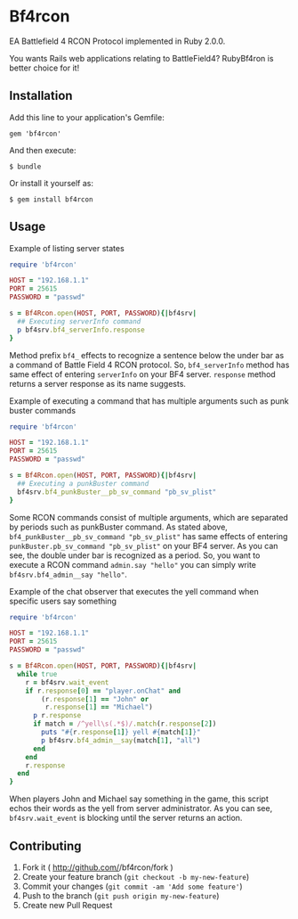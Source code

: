 # Bf4rcon

EA Battlefield 4 RCON Protocol implemented in Ruby 2.0.0.

You wants Rails web applications relating to BattleField4?
RubyBf4ron is better choice for it!

## Installation

Add this line to your application's Gemfile:

    gem 'bf4rcon'

And then execute:

    $ bundle

Or install it yourself as:

    $ gem install bf4rcon

## Usage
Example of listing server states

```ruby:showstate.rb
require 'bf4rcon'

HOST = "192.168.1.1"
PORT = 25615
PASSWORD = "passwd"

s = Bf4Rcon.open(HOST, PORT, PASSWORD){|bf4srv|
  ## Executing serverInfo command
  p bf4srv.bf4_serverInfo.response
}
```

Method prefix `bf4_` effects to recognize a sentence below the under bar as a command of Battle Field 4 RCON protocol. So, `bf4_serverInfo` method has same effect of entering `serverInfo` on your BF4 server. `response` method returns a server response as its name suggests.

Example of executing a command that has multiple arguments such as punk buster commands

```ruby:pbsvplist.rb
require 'bf4rcon'

HOST = "192.168.1.1"
PORT = 25615
PASSWORD = "passwd"

s = Bf4Rcon.open(HOST, PORT, PASSWORD){|bf4srv|
  ## Executing a punkBuster command
  bf4srv.bf4_punkBuster__pb_sv_command "pb_sv_plist"
}
```

Some RCON commands consist of multiple arguments, which are separated by periods such as punkBuster command.  As stated above, `bf4_punkBuster__pb_sv_command "pb_sv_plist"` has same effects of entering `punkBuster.pb_sv_command "pb_sv_plist"` on your BF4 server.  As you can see, the double under bar is recognized as a period. So, you want to execute a RCON command `admin.say "hello"` you can simply write `bf4srv.bf4_admin__say "hello"`.

Example of the chat observer that executes the yell command when specific users say something

```ruby:chatbot.rb
require 'bf4rcon'

HOST = "192.168.1.1"
PORT = 25615
PASSWORD = "passwd"

s = Bf4Rcon.open(HOST, PORT, PASSWORD){|bf4srv|
  while true
    r = bf4srv.wait_event
    if r.response[0] == "player.onChat" and 
        (r.response[1] == "John" or
         r.response[1] == "Michael")
      p r.response
      if match = /^yell\s(.*$)/.match(r.response[2])
        puts "#{r.response[1]} yell #{match[1]}"
        p bf4srv.bf4_admin__say(match[1], "all")
      end
    end
    r.response
  end
}
```

When players John and Michael say something in the game, this script echos their words as the yell from server administrator. As you can see, `bf4srv.wait_event` is blocking until the server returns an action.

## Contributing

1. Fork it ( http://github.com/<my-github-username>/bf4rcon/fork )
2. Create your feature branch (`git checkout -b my-new-feature`)
3. Commit your changes (`git commit -am 'Add some feature'`)
4. Push to the branch (`git push origin my-new-feature`)
5. Create new Pull Request

